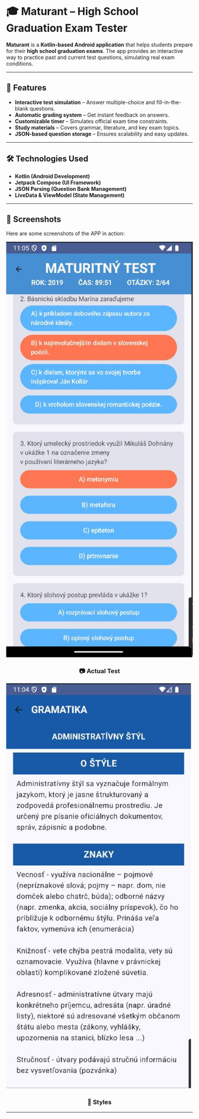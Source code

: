 # 🎓 Maturant – High School Graduation Exam Tester  

**Maturant** is a **Kotlin-based Android application** that helps students prepare for their **high school graduation exams**. The app provides an interactive way to practice past and current test questions, simulating real exam conditions.  

---

## 📌 Features  
- **Interactive test simulation** – Answer multiple-choice and fill-in-the-blank questions.  
- **Automatic grading system** – Get instant feedback on answers.  
- **Customizable timer** – Simulates official exam time constraints.  
- **Study materials** – Covers grammar, literature, and key exam topics.  
- **JSON-based question storage** – Ensures scalability and easy updates.  

---

## 🛠️ Technologies Used  
- **Kotlin (Android Development)**  
- **Jetpack Compose (UI Framework)**  
- **JSON Parsing (Question Bank Management)**  
- **LiveData & ViewModel (State Management)**

---
  
## 📸 Screenshots
Here are some screenshots of the APP in action:

<p align="center">
  <img src="screens/M1.jpg" width="600">
</p>
<h3 align="center">📷 Actual Test</h3>

<p align="center">
  <img src="screens/M3.jpg" width="600">
</p>
<h3 align="center">🎨 Styles</h3>

---
